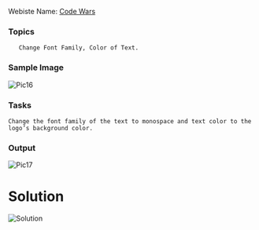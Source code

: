  Webiste Name: [Code Wars](https://www.codewars.com/)

### Topics

       Change Font Family, Color of Text.

### Sample Image

![Pic16](https://github.com/Akram-Mondal/-Dom-Manipulation-project-09/assets/110484350/c18d55ed-c613-4e57-9e2e-5fb983825e27)


### Tasks

    Change the font family of the text to monospace and text color to the logo’s background color.

### Output

![Pic17](https://github.com/Akram-Mondal/-Dom-Manipulation-project-09/assets/110484350/10d9c95e-200a-4ec1-9421-0a71965c99f6)

# Solution
![Solution](https://github.com/Akram-Mondal/-Dom-Manipulation-project-09/assets/110484350/6fa90131-a1f2-42ec-a637-23eee5db2ea8)
